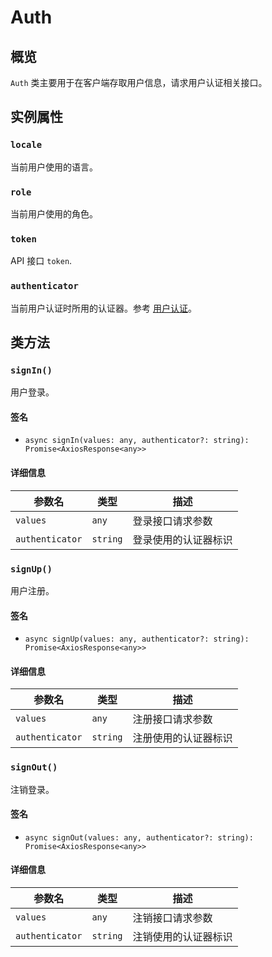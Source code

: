 # Auth

## 概览

`Auth` 类主要用于在客户端存取用户信息，请求用户认证相关接口。

## 实例属性

### `locale`

当前用户使用的语言。

### `role`

当前用户使用的角色。

### `token`

API 接口 `token`.

### `authenticator`

当前用户认证时所用的认证器。参考 [用户认证](/auth-verification/auth/)。

## 类方法

### `signIn()`

用户登录。

#### 签名

- `async signIn(values: any, authenticator?: string): Promise<AxiosResponse<any>>`

#### 详细信息

| 参数名          | 类型     | 描述                 |
| --------------- | -------- | -------------------- |
| `values`        | `any`    | 登录接口请求参数     |
| `authenticator` | `string` | 登录使用的认证器标识 |

### `signUp()`

用户注册。

#### 签名

- `async signUp(values: any, authenticator?: string): Promise<AxiosResponse<any>>`

#### 详细信息

| 参数名          | 类型     | 描述                 |
| --------------- | -------- | -------------------- |
| `values`        | `any`    | 注册接口请求参数     |
| `authenticator` | `string` | 注册使用的认证器标识 |

### `signOut()`

注销登录。

#### 签名

- `async signOut(values: any, authenticator?: string): Promise<AxiosResponse<any>>`

#### 详细信息

| 参数名          | 类型     | 描述                 |
| --------------- | -------- | -------------------- |
| `values`        | `any`    | 注销接口请求参数     |
| `authenticator` | `string` | 注销使用的认证器标识 |
